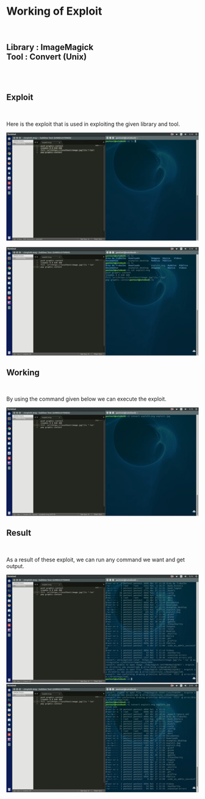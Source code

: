 <h1>Working of Exploit</h1><br>

<h2>Library	: ImageMagick <br> Tool		: Convert (Unix)</h2><br><br>


<h2>Exploit</h2><br>
<p>Here is the exploit that is used in exploiting the given library and tool.</p>
<img src="files/exploit.png"><br>

<img src="files/exploit2.png"><br>


<h2>Working</h2><br>
<p>By using the command given below we can execute the exploit.</p>
<img src="files/exploitWorking.png"><br>


<h2>Result</h2><br>
<p>As a result of these exploit, we can run any command we want and get output.</p>
<img src="files/exploitResult.png"><br>

<img src="files/exploitResult2.png">